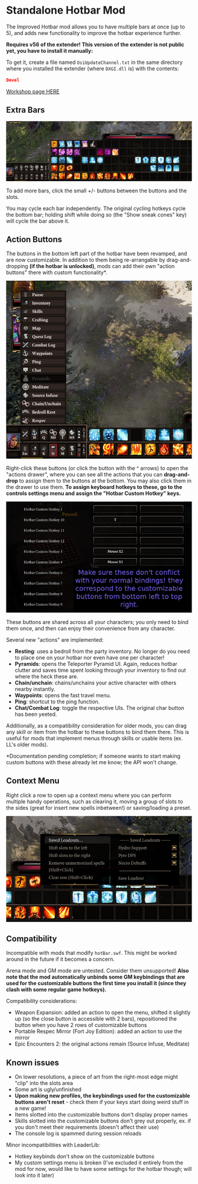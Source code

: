# Standalone Hotbar Mod

The Improved Hotbar mod allows you to have multiple bars at once (up to 5), and adds new functionality to improve the hotbar experience further.

**Requires v56 of the extender! This version of the extender is not public yet, you have to install it manually:**

To get it, create a file named `OsiUpdateChannel.txt` in the same directory where you installed the extender (where `DXGI.dll` is) with the contents:
```json
Devel
```

[Workshop page HERE](https://steamcommunity.com/sharedfiles/filedetails/?id=2759281297)

## Extra Bars

![Extra bars.](img/hotbar/five_bars.png)

To add more bars, click the small +/- buttons between the buttons and the slots.

You may cycle each bar independently. The original cycling hotkeys cycle the bottom bar; holding shift while doing so (the "Show sneak cones" key) will cycle the bar above it.

## Action Buttons

The buttons in the bottom left part of the hotbar have been revamped, and are now customizable. In addition to them being re-arrangable by drag-and-dropping **(if the hotbar is unlocked)**, mods can add their own "action buttons" there with custom functionality*.

![Custom hotkeys.](img/hotbar/hotkeys.png)

Right-click these buttons (or click the button with the ^ arrows) to open the "actions drawer", where you can see all the actions that you can **drag-and-drop** to assign them to the buttons at the bottom. You may also click them in the drawer to use them. **To assign keyboard hotkeys to these, go to the controls settings menu and assign the "Hotbar Custom Hotkey" keys.**

![Assign/unbind these!](img/hotbar/bindings_warning.png)

These buttons are shared across all your characters; you only need to bind them once, and then can enjoy their convenience from any character.

Several new "actions" are implemented:

- **Resting**: uses a bedroll from the party inventory. No longer do you need to place one on your hotbar nor even have one per character!
- **Pyramids**: opens the Teleporter Pyramid UI. Again, reduces hotbar clutter and saves time spent looking through your inventory to find out where the heck these are.
- **Chain/unchain**: chains/unchains your active character with others nearby instantly.
- **Waypoints**: opens the fast travel menu.
- **Ping**: shortcut to the ping function.
- **Chat/Combat Log**: toggle the respective UIs. The original char button has been yeeted.

Additionally, as a compatibility consideration for older mods, you can drag any skill or item from the hotbar to these buttons to bind them there. This is useful for mods that implement menus through skills or usable items (ex. LL's older mods).

*Documentation pending completion; if someone wants to start making custom buttons with these already let me know; the API won't change.

## Context Menu

Right click a row to open up a context menu where you can perform multiple handy operations, such as clearing it, moving a group of slots to the sides (great for insert new spells inbetween!) or saving/loading a preset.

![Context menu.](img/hotbar/context_menu.png)

## Compatibility
Incompatible with mods that modify `hotBar.swf`. This might be worked around in the future if it becomes a concern.

Arena mode and GM mode are untested. Consider them unsupported! **Also note that the mod automatically unbinds some GM keybindings that are used for the customizable buttons the first time you install it (since they clash with some regular game hotkeys).**

Compatibility considerations:

- Weapon Expansion: added an action to open the menu, shifted it slightly up (so the close button is accessible with 2 bars), repositioned the button when you have 2 rows of customizable buttons
- Portable Respec Mirror (Fort Joy Edition): added an action to use the mirror
- Epic Encounters 2: the original actions remain (Source Infuse, Meditate)

## Known issues
- On lower resolutions, a piece of art from the right-most edge might "clip" into the slots area
- Some art is ugly/unfinished
- **Upon making new profiles, the keybindings used for the customizable buttons aren't reset** - check them if your keys start doing weird stuff in a new game!
- Items slotted into the customizable buttons don't display proper names
- Skills slotted into the customizable buttons don't grey out properly, ex. if you don't meet their requirements (doesn't affect their use)
- The console log is spammed during session reloads

Minor incompatibilities with LeaderLib:

- Hotkey keybinds don't show on the customizable buttons
- My custom settings menu is broken (I've excluded it entirely from the mod for now, would like to have some settings for the hotbar though; will look into it later)